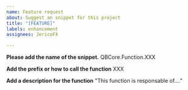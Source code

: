 ```yaml
---
name: Feature request
about: Suggest an snippet for this project
title: "[FEATURE]"
labels: enhancement
assignees: JericoFX

---
```


**Please add the name of the snippet.**
QBCore.Function.XXX

**Add the prefix or how to call the function**
XXX

**Add a description for the function**
"This function is responsable of...."
